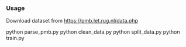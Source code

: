 ### Usage
Download dataset from 
https://pmb.let.rug.nl/data.php

python parse_pmb.py
python clean_data.py
python split_data.py
python train.py
